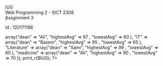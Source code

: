 IUG  
Web Programming 2 - SICT 2308  
ِِAssginment 3   

id : 120171186

<?php 
$IUG = array(
	"Engineering" => array("dean" => "Ali", "highestAvg" => 97 , "lowestAvg" => 60 ),
	"IT" => array("dean" => "Basem", "highestAvg" => 95 , "lowestAvg" => 65 ),
	"Literature" => array("dean" => "Sami", "highestAvg" => 99 , "lowestAvg" => 60 ),
	"medicine" => array("dean" => "Ali", "highestAvg" => 90 , "lowestAvg" => 70 ));
print_r($IUG);
?>
